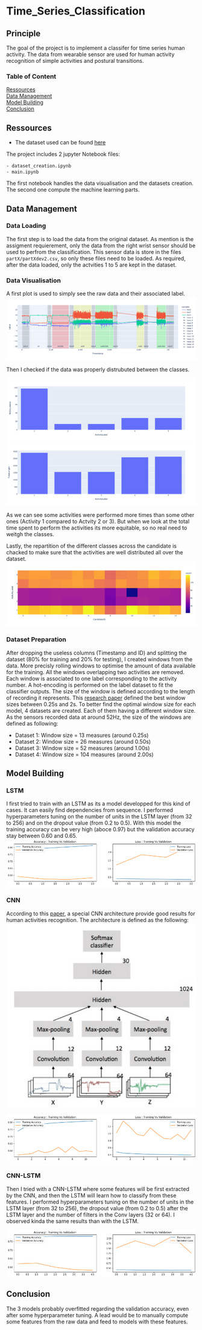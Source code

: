 # Time_Series_Classification

## Principle

The goal of the project is to implement a classifer for time series human activity. The data from wearable sensor are used for human activity recognition of simple activities and postural transitions.

### Table of Content

[Ressources](#Ressources)  
[Data Management](#data-management)  
[Model Building](#model-building)  
[Conclusion](#conclusion)

## Ressources

* The dataset used can be found [here](https://zenodo.org/record/841301#.Ya-NLvHMLRZ)

The project includes 2 jupyter Notebook files:
````
- dataset_creation.ipynb
- main.ipynb
````

The first notebook handles the data visualisation and the datasets creation. The second one compute the machine learning parts. 

## Data Management

### Data Loading

The first step is to load the data from the original dataset. As mention is the assigment requierement, only the data from the right wrist sensor should be used to perfrom the classification. This sensor data is store in the files ```partX/partXdev2.csv```, so only these files need to be loaded. As required, after the data loaded, only the actvities 1 to 5 are kept in the dataset.

### Data Visualisation

A first plot is used to simply see the raw data and their associated label.  
![raw data plot](https://github.com/glongrais/Time_Series_Classification/blob/main/Figures/raw_data.png)  

Then I checked if the data was properly distrubuted between the classes.

![nb occurences plot](https://github.com/glongrais/Time_Series_Classification/blob/main/Figures/nbOcc.png)  
![raw data plot](https://github.com/glongrais/Time_Series_Classification/blob/main/Figures/totalLen.png)  

As we can see some activities were performed more times than some other ones (Activity 1 compared to Actvity 2 or 3). But when we look at the total time spent to perform the activities its more equitable, so no real need to weitgh the classes.  

Lastly, the repartition of the different classes across the candidate is chacked to make sure that the activities are well distributed all over the dataset.  
![Activities distribution](https://github.com/glongrais/Time_Series_Classification/blob/main/Figures/actDist.png)  

### Dataset Preparation 

After dropping the useless columns (Timestamp and ID) and splitting the dataset (80% for training and 20% for testing), I created windows from the data. More precisly rolling windows to optimise the amount of data available for the training. All the windows overlapping two activities are removed. Each window is associated to one label corresponding to the activity number. A hot-encoding is performed on the label dataset to fit the classifier outputs.
The size of the window is defined according to the length of recording it represents. This [research paper](https://www.ncbi.nlm.nih.gov/pmc/articles/PMC4029702/) defined the best window sizes between 0.25s and 2s. To better find the optimal window size for each model, 4 datasets are created. Each of them having a different window size. As the sensors recorded data at around 52Hz, the size of the windows are defined as following:  
* Dataset 1: Window size = 13 measures (around 0.25s)
* Dataset 2: Window size = 26 measures (around 0.50s)
* Dataset 3: Window size = 52 measures (around 1.00s)
* Dataset 4: Window size = 104 measures (around 2.00s)

## Model Building

### LSTM

I first tried to train with an LSTM as its a model developped for this kind of cases. It can easily find dependencies from sequence.
I performed hyperparameters tuning on the number of units in the LSTM layer (from 32 to 256) and on the dropout value (from 0.2 to 0.5).
With this model the training accuracy can be very high (aboce 0.97) but the validation accuracy stay between 0.60 and 0.65.  
![LSTM Results](https://github.com/glongrais/Time_Series_Classification/blob/main/Figures/LSTM_result.png) 

### CNN

According to this [paper](https://ieeexplore.ieee.org/stamp/stamp.jsp?tp=&arnumber=7026300), a special CNN architecture provide good results for human activities recognition. The architecture is defined as the following:  
![CNN Architecture](https://github.com/glongrais/Time_Series_Classification/blob/main/Figures/cnn_architecture.png)  

![CNN Results](https://github.com/glongrais/Time_Series_Classification/blob/main/Figures/CNN_result.png) 

### CNN-LSTM

Then I tried with a CNN-LSTM where some features will be first extracted by the CNN, and then the LSTM will learn how to classify from these features. I performed hyperparameters tuning on the number of units in the LSTM layer (from 32 to 256), the dropout value (from 0.2 to 0.5) after the LSTM layer and the number of filters in the Conv layers (32 or 64).
I observed kinda the same results than with the LSTM.

![CNN-LSTM Results](https://github.com/glongrais/Time_Series_Classification/blob/main/Figures/CNN-LSTM_result.png) 

## Conclusion 

The 3 models probably overfitted regarding the validation accuracy, even after some hyperparameter tuning. A lead would be to manually compute some features from the raw data and feed to models with these features.


